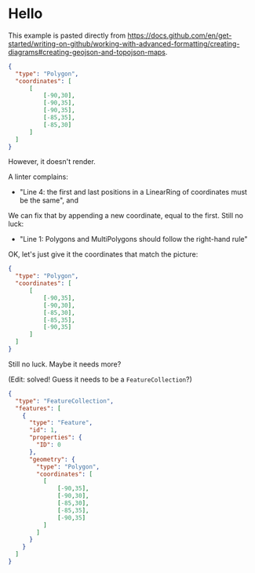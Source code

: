# Hello

This example is pasted directly from https://docs.github.com/en/get-started/writing-on-github/working-with-advanced-formatting/creating-diagrams#creating-geojson-and-topojson-maps.

```geojson
{
  "type": "Polygon",
  "coordinates": [
      [
          [-90,30],
          [-90,35],
          [-90,35],
          [-85,35],
          [-85,30]
      ]
  ]
}
```

However, it doesn't render.

A linter complains:

* "Line 4: the first and last positions in a LinearRing of coordinates must be the same", and

We can fix that by appending a new coordinate, equal to the first. Still no luck:

* "Line 1: Polygons and MultiPolygons should follow the right-hand rule"

OK, let's just give it the coordinates that match the picture:

```geojson
{
  "type": "Polygon",
  "coordinates": [
      [
          [-90,35],
          [-90,30],
          [-85,30],
          [-85,35],
          [-90,35]
      ]
  ]
}
```

Still no luck. Maybe it needs more?

(Edit: solved! Guess it needs to be a `FeatureCollection`?)

```geojson
{
  "type": "FeatureCollection",
  "features": [
    {
      "type": "Feature",
      "id": 1,
      "properties": {
        "ID": 0
      },
      "geometry": {
        "type": "Polygon",
        "coordinates": [
          [
              [-90,35],
              [-90,30],
              [-85,30],
              [-85,35],
              [-90,35]
          ]
        ]
      }
    }
  ]
}
```
